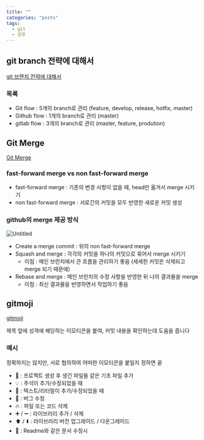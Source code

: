```yaml
---
title: ""
categories: "posts"
tags:
  - git
  - 공유
---
```


## git branch 전략에 대해서

[git 브랜치 전략에 대해서](https://tecoble.techcourse.co.kr/post/2021-07-15-git-branch/)

### 목록

- Git flow : 5개의 branch로 관리 (feature, develop, release, hotfix, master)
- Github flow : 1개의 branch로 관리 (master)
- gitlab flow : 3개의 branch로 관리 (master, feature, prodution)

## Git Merge

[Git Merge](https://tecoble.techcourse.co.kr/post/2022-10-23-git-merge/)

### ****fast-forward merge vs non fast-forward merge****

- fast-forward merge : 기존의 변경 사항이 없을 때, head만 옮겨서 merge 시키기
- non fast-forward merge : 서로간의 커밋을 모두 반영한 새로운 커밋 생성

### github의 merge 제공 방식

![Untitled](https://s3-us-west-2.amazonaws.com/secure.notion-static.com/6ea04105-608b-48d5-a87c-70ac6436df4a/Untitled.png)

- Create a merge commit : 위의 non fast-forward merge
- Squash and merge : 각각의 커밋을 하나의 커밋으로 묶어서 merge 시키기
    - 이점 : 메인 브런치에서 큰 흐름을 관리하기 좋음 (세세한 커밋은 삭제되고 merge 되기 때문에)
- Rebase and merge : 메인 브런치의 수정 사항을 반영한 뒤 나의 결과물을 merge
    - 이점 : 최신 결과물을 반영하면서 작업하기 좋음

## gitmoji

[gitmoji](https://gitmoji.dev/)

제목 앞에 성격에 해당하는 이모티콘을 붙여, 커밋 내용을 확인하는데 도움을 줍니다

### 예시
정확하지는 않지만, 서로 협의하여 어떠한 이모티콘을 붙일지 정하면 끝
- 🌱 : 프로젝트 생성 후 생긴 파일들 같은 기초 파일 추가
- 💡 : 주석이 추가/수정되었을 때
- 💬 : 텍스트/리터럴이 추가/수정되었을 때
- 🐛 : 버그 수정
- 🔥 : 파일 또는 코드 삭제
- ➕ / ➖ : 라이브러리 추가 / 삭제
- ⬆️ / ⬇️ : 라이브러리 버전 업그레이드 / 다운그레이드
- 📝 : Readme와 같은 문서 수정시